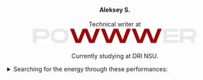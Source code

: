 <p align="center">
  <b>Aleksey S.</b><br><br>
  Technical writer at
  <br> <img src="https://github.com/703lovelost/703lovelost/blob/main/POWWWER.svg">
  <br><br>
  Currently studying at DRI NSU.
</p>
<details>
    <summary>Searching for the energy through these performances:</summary>
    Underoath @ Furnace Fest 2002: https://www.youtube.com/watch?v=TZeU8omQn-8
    <br>The Dillinger Escape Plan @ Virgin Mega Store 2005: https://www.youtube.com/watch?v=sROSJSgeYsw
</details>


